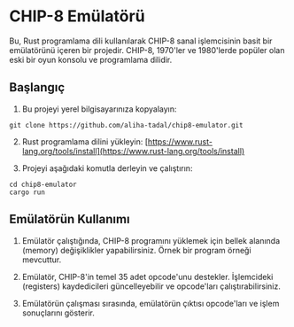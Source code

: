 # CHIP-8 Emülatörü

Bu, Rust programlama dili kullanılarak CHIP-8 sanal işlemcisinin basit bir emülatörünü içeren bir projedir. CHIP-8, 1970'ler ve 1980'lerde popüler olan eski bir oyun konsolu ve programlama dilidir.

## Başlangıç

1. Bu projeyi yerel bilgisayarınıza kopyalayın: 

```
git clone https://github.com/aliha-tadal/chip8-emulator.git
```

2. Rust programlama dilini yükleyin: [https://www.rust-lang.org/tools/install](https://www.rust-lang.org/tools/install)

3. Projeyi aşağıdaki komutla derleyin ve çalıştırın:

```
cd chip8-emulator
cargo run
```

## Emülatörün Kullanımı

1. Emülatör çalıştığında, CHIP-8 programını yüklemek için bellek alanında (memory) değişiklikler yapabilirsiniz. Örnek bir program örneği mevcuttur.

2. Emülatör, CHIP-8'in temel 35 adet opcode'unu destekler. İşlemcideki (registers) kaydedicileri güncelleyebilir ve opcode'ları çalıştırabilirsiniz.

3. Emülatörün çalışması sırasında, emülatörün çıktısı opcode'ları ve işlem sonuçlarını gösterir.